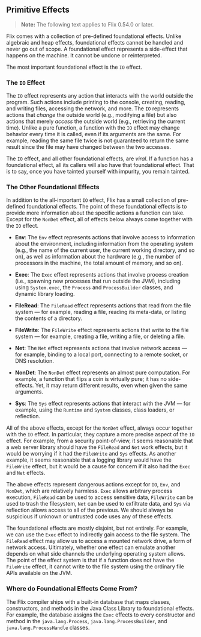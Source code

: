## Primitive Effects

> **Note:** The following text applies to Flix 0.54.0 or later.

Flix comes with a collection of pre-defined foundational effects. Unlike
algebraic and heap effects, foundational effects cannot be handled and never go
out of scope. A foundational effect represents a side-effect that happens on the
machine. It cannot be undone or reinterpreted.

The most important foundational effect is the `IO` effect.

### The `IO` Effect

The `IO` effect represents any action that interacts with the world outside the
program. Such actions include printing to the console, creating, reading, and
writing files, accessing the network, and more. The `IO` represents actions that
_change_ the outside world (e.g., modifying a file) but also actions that merely
_access_ the outside world (e.g., retrieving the current time). Unlike a pure
function, a function with the `IO` effect may change behavior every time it is
called, even if its arguments are the same. For example, reading the same file
twice is not guaranteed to return the same result since the file may have
changed between the two accesses.

The `IO` effect, and all other foundational effects, are _viral_. If a function
has a foundational effect, all its callers will also have that foundational
effect. That is to say, once you have tainted yourself with impurity, you remain
tainted. 

### The Other Foundational Effects

In addition to the all-important `IO` effect, Flix has a small collection of
pre-defined foundational effects. The point of these foundational effects is to
provide more information about the specific actions a function can take. Except
for the `NonDet` effect, all of effects below always come together with the `IO`
effect. 

- **Env**: The `Env` effect represents actions that involve access to
  information about the environment, including information from the operating
  system (e.g., the name of the current user, the current working directory, and
  so on), as well as information about the hardware (e.g., the number of
  processors in the machine, the total amount of memory, and so on).

- **Exec**: The `Exec` effect represents actions that involve process creation
  (i.e., spawning new processes that run outside the JVM), including using
  `System.exec`, the `Process` and `ProcessBuilder` classes, and dynamic library
  loading.

- **FileRead**: The `FileRead` effect represents actions that read from the file
  system &mdash; for example, reading a file, reading its meta-data, or listing
  the contents of a directory.

- **FileWrite**: The `FileWrite` effect represents actions that write to the
  file system &mdash; for example, creating a file, writing a file, or deleting
  a file.

- **Net**:  The `Net` effect represents actions that involve network access
  &mdash; for example, binding to a local port, connecting to a remote socket,
  or DNS resolution.

- **NonDet**: The `NonDet` effect represents an almost pure computation. For
  example, a function that flips a coin is virtually pure; it has no
  side-effects. Yet, it may return different results, even when given the same
  arguments.

- **Sys**: The `Sys` effect represents actions that interact with the JVM
  &mdash; for example, using the `Runtime` and `System` classes, class loaders,
  or reflection.

All of the above effects, except for the `NonDet` effect, always occur together
with the `IO` effect. In particular, they capture a more precise aspect of the
`IO` effect. For example, from a security point-of-view, it seems reasonable
that a web server library should have the `FileRead` and `Net` work effects, but
it would be worrying if it had the `FileWrite` and `Sys` effects. As another
example, it seems reasonable that a logging library would have the `FileWrite`
effect, but it would be a cause for concern if it also had the `Exec` and `Net`
effects.

The above effects represent dangerous actions except for `IO`, `Env`, and
`NonDet`, which are relatively harmless. `Exec` allows arbitrary process
execution, `FileRead` can be used to access sensitive data, `FileWrite` can be
used to trash the filesystem, `Net` can be used to exfiltrate data, and `Sys`
via reflection allows access to all of the previous. We should always be
suspicious if unknown or untrusted code uses any of these effects. 

The foundational effects are mostly disjoint, but not entirely. For example, we
can use the `Exec` effect to indirectly gain access to the file system. The
`FileRead` effect may allow us to access a mounted network drive, a form of
network access. Ultimately, whether one effect can emulate another depends on
what side channels the underlying operating system allows. The point of the
effect system is that if a function does not have the `FileWrite` effect, it
cannot write to the file system using the ordinary file APIs available on the
JVM. 

### Where do Foundational Effects Come From?

The Flix compiler ships with a built-in database that maps classes,
constructors, and methods in the Java Class Library to foundational effects. For
example, the database assigns the `Exec` effects to every constructor and method
in the `java.lang.Process`, `java.lang.ProcessBuilder`, and
`java.lang.ProcessHandle` classes. 
